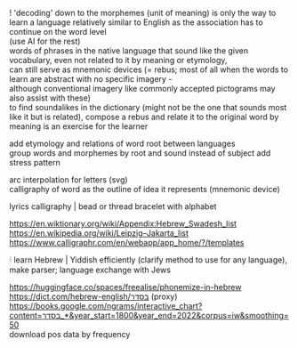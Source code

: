 
! 'decoding' down to the morphemes (unit of meaning) is only the way to learn a language relatively similar to English as the association has to continue on the word level  
(use AI for the rest)  
words of phrases in the native language that sound like the given vocabulary, even not related to it by meaning or etymology,  
can still serve as mnemonic devices (= rebus; most of all when the words to learn are abstract with no specific imagery -  
although conventional imagery like commonly accepted pictograms may also assist with these)  
to find soundalikes in the dictionary (might not be the one that sounds most like it but is related), compose a rebus and relate it to the original word by meaning is an exercise for the learner  

add etymology and relations of word root between languages  
group words and morphemes by root and sound instead of subject
add stress pattern  

arc interpolation for letters (svg)  
calligraphy of word as the outline of idea it represents (mnemonic device)  
  
lyrics calligraphy | bead or thread bracelet with alphabet  
  
https://en.wiktionary.org/wiki/Appendix:Hebrew_Swadesh_list  
https://en.wikipedia.org/wiki/Leipzig–Jakarta_list  
https://www.calligraphr.com/en/webapp/app_home/?/templates  
  
🕯 learn Hebrew | Yiddish efficiently (clarify method to use for any language), make parser; language exchange with Jews  
  
https://huggingface.co/spaces/freealise/phonemize-in-hebrew  
https://dict.com/hebrew-english/בסדר (proxy)  
https://books.google.com/ngrams/interactive_chart?content=בסדר_*&year_start=1800&year_end=2022&corpus=iw&smoothing=50  
download pos data by frequency  
